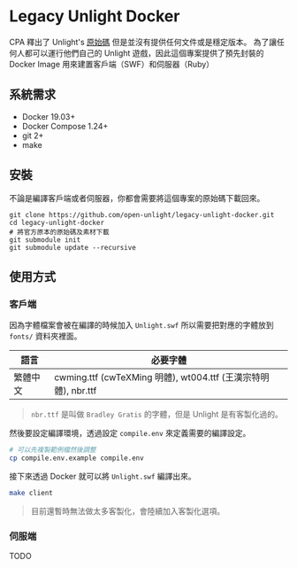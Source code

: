 Legacy Unlight Docker
===

CPA 釋出了 Unlight's [原始碼](https://github.com/unlightcpa/Unlight) 但是並沒有提供任何文件或是穩定版本。
為了讓任何人都可以運行他們自己的 Unlight 遊戲，因此這個專案提供了預先封裝的 Docker Image 用來建置客戶端（SWF）和伺服器（Ruby）

## 系統需求

* Docker 19.03+
* Docker Compose 1.24+
* git 2+
* make

## 安裝

不論是編譯客戶端或者伺服器，你都會需要將這個專案的原始碼下載回來。

```
git clone https://github.com/open-unlight/legacy-unlight-docker.git
cd legacy-unlight-docker
# 將官方原本的原始碼及素材下載
git submodule init
git submodule update --recursive
```

## 使用方式

### 客戶端

因為字體檔案會被在編譯的時候加入 `Unlight.swf` 所以需要把對應的字體放到 `fonts/` 資料夾裡面。

|語言|必要字體|
|--------|--------------|
|繁體中文| cwming.ttf (cwTeXMing 明體), wt004.ttf (王漢宗特明體), nbr.ttf|

> `nbr.ttf` 是叫做 `Bradley Gratis` 的字體，但是 Unlight 是有客製化過的。

然後要設定編譯環境，透過設定 `compile.env` 來定義需要的編譯設定。

```bash
# 可以先複製範例檔然後調整
cp compile.env.example compile.env
```

接下來透過 Docker 就可以將 `Unlight.swf` 編譯出來。

```bash
make client
```

> 目前還暫時無法做太多客製化，會陸續加入客製化選項。


### 伺服端

TODO
